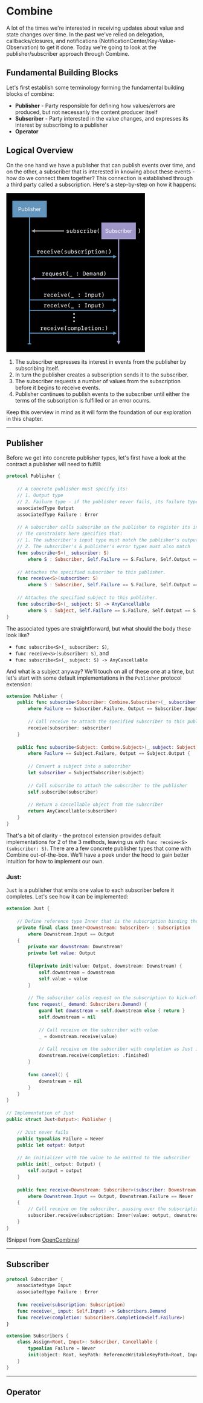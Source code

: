 # Combine

A lot of the times we're interested in receiving updates about value and state changes over time. In the past we've relied on delegation, callbacks/closures, and notifications (NotificationCenter/Key-Value-Observation) to get it done. Today we're going to look at the publisher/subscriber approach through Combine.

## Fundamental Building Blocks

Let's first establish some terminology forming the fundamental building blocks of combine:
* __Publisher__ - Party responsible for defining how values/errors are produced, but not necessarily the content producer itself
* __Subscriber__ - Party interested in the value changes, and expresses its interest by subscribing to a publisher
* __Operator__

## Logical Overview

On the one hand we have a publisher that can publish events over time, and on the other, a subscriber that is interested in knowing about these events - how do we connect them together? This connection is established through a third party called a subscription. Here's a step-by-step on how it happens:

<img src="images/combine-publisher-subscriber.png" height="420"/>

1. The subscriber expresses its interest in events from the publisher by subscribing itself.
2. In turn the publisher creates a subscription sends it to the subscriber.
3. The subscriber requests a number of values from the subscription before it begins to receive events.
4. Publisher continues to publish events to the subscriber until either the terms of the subscription is fulfilled or an error ocurrs.

Keep this overview in mind as it will form the foundation of our exploration in this chapter. 

---
## Publisher

Before we get into concrete publisher types, let's first have a look at the contract a publisher will need to fulfill:
```Swift
protocol Publisher {

    // A concrete publisher must specify its:
    // 1. Output type
    // 2. Failure type - if the publisher never fails, its failure type can be declared Never
    associatedType Output
    associatedType Failure : Error
    
    // A subscriber calls subscribe on the publisher to register its interest for the publisher
    // The constraints here specifies that: 
    // 1. The subscriber's input type must match the publisher's output type
    // 2. The subscriber's & publisher's error types must also match
    func subscribe<S>(_ subscriber: S) 
        where S : Subscriber, Self.Failure == S.Failure, Self.Output == S.Input
    
    // Attaches the specified subscriber to this publisher.
    func receive<S>(subscriber: S) 
        where S : Subscriber, Self.Failure == S.Failure, Self.Output == S.Input
    
    // Attaches the specified subject to this publisher.
    func subscribe<S>(_ subject: S) -> AnyCancellable 
        where S : Subject, Self.Failure == S.Failure, Self.Output == S.Output
}
```
The associated types are straightforward, but what should the body these look like? 
* `func subscribe<S>(_ subscriber: S)`, 
* `func receive<S>(subscriber: S)`, and 
* `func subscribe<S>(_ subject: S) -> AnyCancellable` 

And what is a subject anyway? We'll touch on all of these one at a time, but let's start with some default implementations in the `Publisher` protocol extension:

```Swift
extension Publisher {
    public func subscribe<Subscriber: Combine.Subscriber>(_ subscriber: Subscriber) 
        where Failure == Subscriber.Failure, Output == Subscriber.Input {
        
        // Call receive to attach the specified subscriber to this publisher
        receive(subscriber: subscriber)
    }

    public func subscribe<Subject: Combine.Subject>(_ subject: Subject) -> AnyCancellable
        where Failure == Subject.Failure, Output == Subject.Output {
        
        // Convert a subject into a subscriber
        let subscriber = SubjectSubscriber(subject)
        
        // Call subscribe to attach the subscriber to the publisher
        self.subscribe(subscriber)
        
        // Return a Cancellable object from the subscriber
        return AnyCancellable(subscriber)
    }
}
```
That's a bit of clarity - the protocol extension provides default implementations for 2 of the 3 methods, leaving us with `func receive<S>(subscriber: S)`. There are a few concrete publisher types that come with Combine out-of-the-box. We'll have a peek under the hood to gain better intuition for how to implement our own.

### Just:

`Just` is a publisher that emits one value to each subscriber before it completes. Let's see how it can be implemented: 

```Swift
extension Just {

    // Define reference type Inner that is the subscription binding the publisher & subscriber
    private final class Inner<Downstream: Subscriber> : Subscription
        where Downstream.Input == Output
    {
        private var downstream: Downstream?
        private let value: Output

        fileprivate init(value: Output, downstream: Downstream) {
            self.downstream = downstream
            self.value = value
        }
        
        // The subscriber calls request on the subscription to kick-off the emission 
        func request(_ demand: Subscribers.Demand) {
            guard let downstream = self.downstream else { return }
            self.downstream = nil
            
            // Call receive on the subscriber with value
            _ = downstream.receive(value)
            
            // Call receive on the subscriber with completion as Just is a one-off publisher
            downstream.receive(completion: .finished)
        }

        func cancel() {
            downstream = nil
        }
    }
}

// Implementation of Just
public struct Just<Output>: Publisher {

    // Just never fails
    public typealias Failure = Never
    public let output: Output

    // An initializer with the value to be emitted to the subscriber
    public init(_ output: Output) {
        self.output = output
    }

    public func receive<Downstream: Subscriber>(subscriber: Downstream)
        where Downstream.Input == Output, Downstream.Failure == Never
    {
        // Call receive on the subscriber, passing over the subscription
        subscriber.receive(subscription: Inner(value: output, downstream: subscriber))
    }
}
```
(Snippet from [OpenCombine](https://github.com/broadwaylamb/OpenCombine/blob/master/Sources/OpenCombine/Publishers/Just.swift))

---
## Subscriber

```Swift
protocol Subscriber {
    associatedtype Input
    associatedtype Failure : Error
    
    func receive(subscription: Subscription)
    func receive(_ input: Self.Input) -> Subscribers.Demand
    func receive(completion: Subscribers.Completion<Self.Failure>)
}
```

```Swift
extension Subscribers {
    class Assign<Root, Input>: Subscriber, Cancellable {
        typealias Failure = Never
        init(object: Root, keyPath: ReferenceWritableKeyPath<Root, Input>)
    }
}
```
---
## Operator
